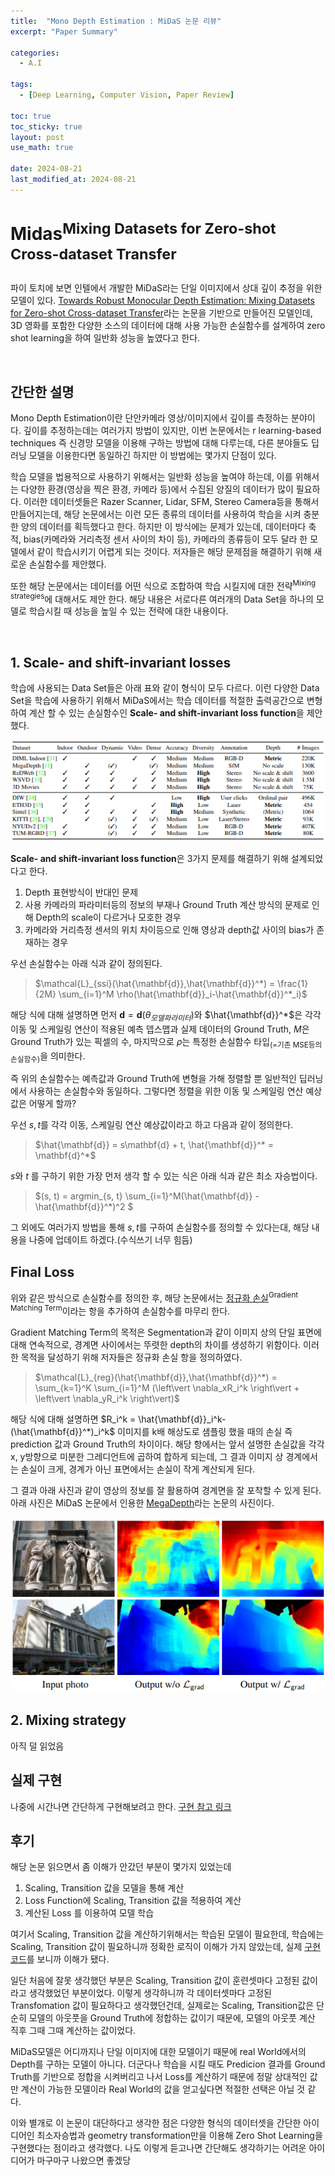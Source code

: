 ```yaml
---
title:  "Mono Depth Estimation : MiDaS 논문 리뷰"
excerpt: "Paper Summary"

categories:
  - A.I

tags:
  - [Deep Learning, Computer Vision, Paper Review]

toc: true
toc_sticky: true
layout: post
use_math: true
 
date: 2024-08-21
last_modified_at: 2024-08-21
---
```


# **Midas<sup>Mixing Datasets for Zero-shot Cross-dataset Transfer</sup>**

파이 토치에 보면 인텔에서 개발한 MiDaS라는 단일 이미지에서 상대 깊이 추정을 위한 모델이 있다. [Towards Robust Monocular Depth Estimation: Mixing Datasets for Zero-shot Cross-dataset Transfer](https://arxiv.org/abs/1907.01341v3)라는 논문을 기반으로 만들어진 모델인데, 3D 영화를 포함한 다양한 소스의 데이터에 대해 사용 가능한 손실함수를 설계하여 zero shot learning을 하여 일반화 성능을 높였다고 한다. 

<br>

## **간단한 설명**

Mono Depth Estimation이란 단안카메라 영상/이미지에서 깊이를 측정하는 분야이다. 깊이를 추정하는데는 여러가지 방법이 있지만, 이번 논문에서는 r learning-based techniques 즉 신경망 모델을 이용해 구하는 방법에 대해 다루는데, 다른 분야들도 딥러닝 모델을 이용한다면 동일하긴 하지만 이 방법에는 몇가지 단점이 있다.

학습 모델을 법용적으로 사용하기 위해서는 일반화 성능을 높여야 하는데, 이를 위해서는 다양한 환경(영상을 찍은 환경, 카메라 등)에서 수집된 양질의 데이터가 많이 필요하다. 이러한 데이터셋들은 Razer Scanner, Lidar, SFM, Stereo Camera등을 통해서 만들어지는데, 해당 논문에서는 이런 모든 종류의 데이터를 사용하여 학습을 시켜 충분한 양의 데이터를 획득했다고 한다. 하지만 이 방식에는 문제가 있는데, 데이터마다 축적, bias(카메라와 거리측정 센서 사이의 차이 등), 카메라의 종류등이 모두 달라 한 모델에서 같이 학습시키기 어렵게 되는 것이다. 저자들은 해당 문제점을 해결하기 위해 새로운 손실함수를 제안했다.

또한 해당 논문에서는 데이터를 어떤 식으로 조합하여 학습 시킬지에 대한 전략<sup>Mixing strategies</sup>에 대해서도 제안 한다. 해당 내용은 서로다른 여러개의 Data Set을 하나의 모델로 학습시킬 때 성능을 높일 수 있는 전략에 대한 내용이다.

<br>

## **1. Scale- and shift-invariant losses**

학습에 사용되는 Data Set들은 아래 표와 같이 형식이 모두 다르다. 이런 다양한 Data Set을 학습에 사용하기 위해서 MiDaS에서는 학습 데이터를 적절한 출력공간으로 변형하여 계산 할 수 있는 손실함수인 **Scale- and shift-invariant loss function**을 제안했다.

![학습에 사용되는 Data Set](/assets/img/variant_data_set.png)

**Scale- and shift-invariant loss function**은 3가지 문제를 해결하기 위해 설계되었다고 한다.

1. Depth 표현방식이 반대인 문제
2. 사용 카메라의 파라미터등의 정보의 부재나 Ground Truth 계산 방식의 문제로 인해 Depth의 scale이 다르거나 모호한 경우
3. 카메라와 거리측정 센서의 위치 차이등으로 인해 영상과 depth값 사이의 bias가 존재하는 경우

우선 손실함수는 아래 식과 같이 정의된다.

> $\mathcal{L}_{ssi}(\hat{\mathbf{d}},\hat{\mathbf{d}}^*) = \frac{1}{2M} \sum_{i=1}^M \rho(\hat{\mathbf{d}}_i-\hat{\mathbf{d}}^*_i)$

해당 식에 대해 설명하면 먼저 $\mathbf{d} = \mathbf{d}(\theta_{모델 파라미터})$와 $\hat{\mathbf{d}}^*$은 각각 이동 및 스케일링 연산이 적용된 예측 뎁스맵과 실제 데이터의 Ground Truth, $M$은 Ground Truth가 있는 픽셀의 수, 마지막으로 $\rho$는 특정한 손실함수 타입<sub>(=기존 MSE등의 손실함수)</sub>을 의미한다.
 
즉 위의 손실함수는 예측값과 Ground Truth에 변형을 가해 정렬할 뿐 일반적인 딥러닝에서 사용하는 손실함수와 동일하다. 그렇다면 정렬을 위한 이동 및 스케일링 연산 예상값은 어떻게 할까?

우선 $s, t$를 각각 이동, 스케일링 연산 예상값이라고 하고 다음과 같이 정의한다.

> $\hat{\mathbf{d}} = s\mathbf{d} + t, \hat{\mathbf{d}}^* = \mathbf{d}^*$

$s$와 $t$ 를 구하기 위한 가장 먼저 생각 할 수 있는 식은 아래 식과 같은 최소 자승법이다.

> $(s, t) = argmin_{s, t} \sum_{i=1}^M(\hat{\mathbf{d}} - \hat{\mathbf{d}}^*)^2 $

그 외에도 여러가지 방법을 통해 $s,t$를 구하여 손실함수를 정의할 수 있다는대, 해당 내용을 나중에 업데이트 하겠다.(수식쓰기 너무 힘듬)


## **Final Loss**

위와 같은 방식으로 손실함수를 정의한 후, 해당 논문에서는 [정규화 손실](https://arxiv.org/abs/1804.00607)<sup>Gradient Matching Term</sup>이라는 항을 추가하여 손실함수를 마무리 한다.

Gradient Matching Term의 목적은 Segmentation과 같이 이미지 상의 단일 표면에 대해 연속적으로, 경계면 사이에서는 뚜렷한 depth의 차이를 생성하기 위함이다. 이러한 목적을 달성하기 위해 저자들은 정규화 손실 항을 정의하였다.

> $\mathcal{L}_{reg}(\hat{\mathbf{d}},\hat{\mathbf{d}}^*) = \sum_{k=1}^K \sum_{i=1}^M (\left\vert \nabla_xR_i^k \right\vert + \left\vert \nabla_yR_i^k \right\vert)$

해당 식에 대해 설명하면 $R_i^k = \hat{\mathbf{d}}_i^k-(\hat{\mathbf{d}}^*)_i^k$ 이미지를 k배 해상도로 샘플링 했을 때의 손실 즉 prediction 값과 Ground Truth의 차이이다.
해당 항에서는 앞서 설명한 손실값을 각각 x, y방향으로 미분한 그레디언트에 곱하여 합하게 되는데, 그 결과 이미지 상 경계에서는 손실이 크게, 경계가 아닌 표면에서는 손실이 작게 계산되게 된다.

그 결과 아래 사진과 같이 영상의 정보를 잘 활용하여 경계면을 잘 포착할 수 있게 된다. 아래 사진은 MiDaS 논문에서 인용한 [MegaDepth](https://arxiv.org/abs/1804.00607)라는 논문의 사진이다.

![Depth_Gradient](/assets/img/depth_gradient.png)

## **2. Mixing strategy**

아직 덜 읽었음


## 실제 구현
나중에 시간나면 간단하게 구현해보려고 한다.
[구현 참고 링크](https://gist.github.com/dvdhfnr/732c26b61a0e63a0abc8a5d769dbebd0)


## **후기**

해당 논문 읽으면서 좀 이해가 안갔던 부분이 몇가지 있었는데

1. Scaling, Transition 값을 모델을 통해 계산
2. Loss Function에 Scaling, Transition 값을 적용하여 계산
3. 계산된 Loss 를 이용하여 모델 학습

여기서 Scaling, Transition 값을 계산하기위해서는 학습된 모델이 필요한데, 학습에는 Scaling, Transition 값이 필요하니까 정확한 로직이 이해가 가지 않았는데, 실제 [구현 코드](https://gist.github.com/dvdhfnr/732c26b61a0e63a0abc8a5d769dbebd0)를 보니까 이해가 됐다.

일단 처음에 잘못 생각했던 부분은 Scaling, Transition 값이 훈련셋마다 고정된 값이라고 생각했었던 부분이었다. 이렇게 생각하니까 각 데이터셋마다 고정된 Transfomation 값이 필요하다고 생각했던건데, 실제로는 Scaling, Transition값은 단순히 모델의 아웃풋을 Ground Truth에 정합하는 값이기 때문에, 모델의 아웃풋 계산 직후 그때 그때 계산하는 값이었다.

MiDaS모델은 어디까지나 단일 이미지에 대한 모델이기 때문에 real World에서의 Depth를 구하는 모델이 아니다. 더군다나 학습을 시킬 때도 Predicion 결과를 Ground Truth를 기반으로 정합을 시켜버리고 나서 Loss를 계산하기 때문에 정말 상대적인 값만 계산이 가능한 모델이라 Real World의 값을 얻고싶다면 적절한 선택은 아닐 것 같다.

이와 별개로 이 논문이 대단하다고 생각한 점은 다양한 형식의 데이터셋을 간단한 아이디어인 최소자승법과 geometry transformation만을 이용해 Zero Shot Learning을 구현했다는 점이라고 생각했다. 나도 이렇게 듣고나면 간단해도 생각하기는 어려운 아이디어가 마구마구 나왔으면 좋겠당
